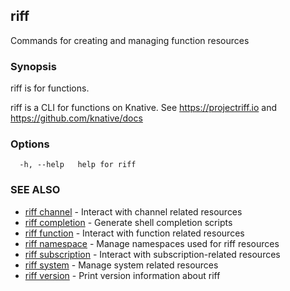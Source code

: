 ## riff

Commands for creating and managing function resources

### Synopsis

riff is for functions.

riff is a CLI for functions on Knative.
See https://projectriff.io and https://github.com/knative/docs

### Options

```
  -h, --help   help for riff
```

### SEE ALSO

* [riff channel](riff_channel.md)	 - Interact with channel related resources
* [riff completion](riff_completion.md)	 - Generate shell completion scripts
* [riff function](riff_function.md)	 - Interact with function related resources
* [riff namespace](riff_namespace.md)	 - Manage namespaces used for riff resources
* [riff subscription](riff_subscription.md)	 - Interact with subscription-related resources
* [riff system](riff_system.md)	 - Manage system related resources
* [riff version](riff_version.md)	 - Print version information about riff


